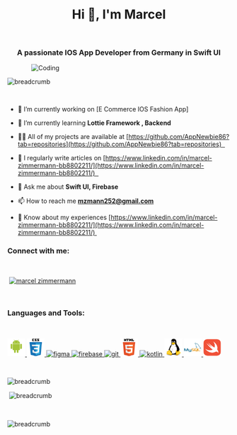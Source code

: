 <h1 align="center">Hi 👋, I'm Marcel</h1> 
<h3 align="center">A passionate IOS App Developer from Germany in Swift UI</h3>

<img align="right" alt="Coding" width="450" src="https://cdn.dribbble.com/users/1162077/screenshots/3848914/programmer.gif"> 

<p align="left"> <img src="https://komarev.com/ghpvc/?username=breadcrumb&label=Profile%20views&color=0e75b6&style=flat" alt="breadcrumb" />
</p>  

- 🔭 I’m currently working on
  [E Commerce IOS Fashion App]
  
- 🌱 I’m currently learning
  **Lottie Framework , Backend**
  
- 👨‍💻 All of my projects are available at
  [https://github.com/AppNewbie86?tab=repositories](https://github.com/AppNewbie86?tab=repositories)  
- 📝 I regularly write articles on
  [https://www.linkedin.com/in/marcel-zimmermann-bb8802211/](https://www.linkedin.com/in/marcel-zimmermann-bb8802211/)  
- 💬 Ask me about
  **Swift UI, Firebase**  
- 📫 How to reach me
  **mzmann252@gmail.com**  
- 📄 Know about my experiences
  [https://www.linkedin.com/in/marcel-zimmermann-bb8802211/](https://www.linkedin.com/in/marcel-zimmermann-bb8802211/) 

<h3 align="left">Connect with me:</h3> 

<p align="left"> <a href="https://linkedin.com/in/marcel zimmermann" target="blank"><img align="center" src="https://raw.githubusercontent.com/rahuldkjain/github-profile-readme-generator/master/src/images/icons/Social/linked-in-alt.svg" alt="marcel zimmermann" height="30" width="40" /></a> </p>  <h3 align="left">Languages and Tools:</h3> <p align="left"> <a href="https://developer.android.com" target="_blank" rel="noreferrer"> <img src="https://raw.githubusercontent.com/devicons/devicon/master/icons/android/android-original-wordmark.svg" alt="android" width="40" height="40"/> </a> <a href="https://www.w3schools.com/css/" target="_blank" rel="noreferrer"> <img src="https://raw.githubusercontent.com/devicons/devicon/master/icons/css3/css3-original-wordmark.svg" alt="css3" width="40" height="40"/> </a> <a href="https://www.figma.com/" target="_blank" rel="noreferrer"> <img src="https://www.vectorlogo.zone/logos/figma/figma-icon.svg" alt="figma" width="40" height="40"/> </a> <a href="https://firebase.google.com/" target="_blank" rel="noreferrer"> <img src="https://www.vectorlogo.zone/logos/firebase/firebase-icon.svg" alt="firebase" width="40" height="40"/> </a> <a href="https://git-scm.com/" target="_blank" rel="noreferrer"> <img src="https://www.vectorlogo.zone/logos/git-scm/git-scm-icon.svg" alt="git" width="40" height="40"/> </a> <a href="https://www.w3.org/html/" target="_blank" rel="noreferrer"> <img src="https://raw.githubusercontent.com/devicons/devicon/master/icons/html5/html5-original-wordmark.svg" alt="html5" width="40" height="40"/> </a> <a href="https://kotlinlang.org" target="_blank" rel="noreferrer"> <img src="https://www.vectorlogo.zone/logos/kotlinlang/kotlinlang-icon.svg" alt="kotlin" width="40" height="40"/> </a> <a href="https://www.linux.org/" target="_blank" rel="noreferrer"> <img src="https://raw.githubusercontent.com/devicons/devicon/master/icons/linux/linux-original.svg" alt="linux" width="40" height="40"/> </a> <a href="https://www.mysql.com/" target="_blank" rel="noreferrer"> <img src="https://raw.githubusercontent.com/devicons/devicon/master/icons/mysql/mysql-original-wordmark.svg" alt="mysql" width="40" height="40"/> </a> <a href="https://developer.apple.com/swift/" target="_blank" rel="noreferrer"> <img src="https://raw.githubusercontent.com/devicons/devicon/master/icons/swift/swift-original.svg" alt="swift" width="40" height="40"/> </a> </p>  <p><img align="left" src="https://github-readme-stats.vercel.app/api/top-langs?username=breadcrumb&show_icons=true&locale=en&layout=compact" alt="breadcrumb" /></p>  <p>&nbsp;<img align="center" src="https://github-readme-stats.vercel.app/api?username=breadcrumb&show_icons=true&locale=en" alt="breadcrumb" /></p>  <p><img align="center" src="https://github-readme-streak-stats.herokuapp.com/?user=breadcrumb&" alt="breadcrumb" /></p> 
